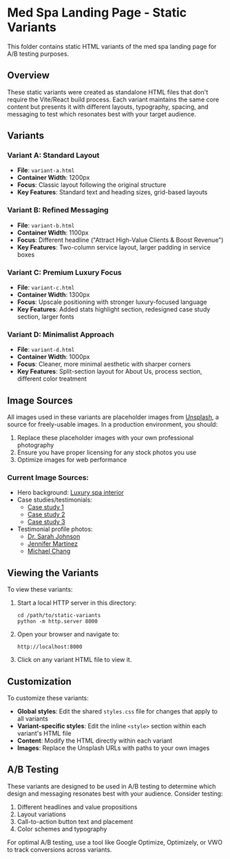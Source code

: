 # Med Spa Landing Page - Static Variants

This folder contains static HTML variants of the med spa landing page for A/B testing purposes.

## Overview

These static variants were created as standalone HTML files that don't require the Vite/React build process. Each variant maintains the same core content but presents it with different layouts, typography, spacing, and messaging to test which resonates best with your target audience.

## Variants

### Variant A: Standard Layout
- **File**: `variant-a.html`
- **Container Width**: 1200px
- **Focus**: Classic layout following the original structure
- **Key Features**: Standard text and heading sizes, grid-based layouts

### Variant B: Refined Messaging
- **File**: `variant-b.html`
- **Container Width**: 1100px
- **Focus**: Different headline ("Attract High-Value Clients & Boost Revenue")
- **Key Features**: Two-column service layout, larger padding in service boxes

### Variant C: Premium Luxury Focus
- **File**: `variant-c.html`
- **Container Width**: 1300px
- **Focus**: Upscale positioning with stronger luxury-focused language
- **Key Features**: Added stats highlight section, redesigned case study section, larger fonts

### Variant D: Minimalist Approach
- **File**: `variant-d.html`
- **Container Width**: 1000px
- **Focus**: Cleaner, more minimal aesthetic with sharper corners
- **Key Features**: Split-section layout for About Us, process section, different color treatment

## Image Sources

All images used in these variants are placeholder images from [Unsplash](https://unsplash.com/), a source for freely-usable images. In a production environment, you should:

1. Replace these placeholder images with your own professional photography
2. Ensure you have proper licensing for any stock photos you use
3. Optimize images for web performance

### Current Image Sources:

- Hero background: [Luxury spa interior](https://images.unsplash.com/photo-1540555700478-4be289fbecef) 
- Case studies/testimonials: 
  - [Case study 1](https://images.unsplash.com/photo-1540555700478-4be289fbecef)
  - [Case study 2](https://images.unsplash.com/photo-1583417267826-aebc4d1542e1)
  - [Case study 3](https://images.unsplash.com/photo-1501854140801-50d01698950b)
- Testimonial profile photos:
  - [Dr. Sarah Johnson](https://images.unsplash.com/photo-1649972904349-6e44c42644a7)
  - [Jennifer Martinez](https://images.unsplash.com/photo-1581091226825-a6a2a5aee158)
  - [Michael Chang](https://images.unsplash.com/photo-1519389950473-47ba0277781c)

## Viewing the Variants

To view these variants:

1. Start a local HTTP server in this directory:
   ```
   cd /path/to/static-variants
   python -m http.server 8000
   ```

2. Open your browser and navigate to:
   ```
   http://localhost:8000
   ```

3. Click on any variant HTML file to view it.

## Customization

To customize these variants:

- **Global styles**: Edit the shared `styles.css` file for changes that apply to all variants
- **Variant-specific styles**: Edit the inline `<style>` section within each variant's HTML file
- **Content**: Modify the HTML directly within each variant
- **Images**: Replace the Unsplash URLs with paths to your own images

## A/B Testing

These variants are designed to be used in A/B testing to determine which design and messaging resonates best with your audience. Consider testing:

1. Different headlines and value propositions
2. Layout variations
3. Call-to-action button text and placement
4. Color schemes and typography

For optimal A/B testing, use a tool like Google Optimize, Optimizely, or VWO to track conversions across variants.
